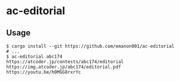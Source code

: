# ac-editorial

## Usage

```shell
$ cargo install --git https://github.com/emanon001/ac-editorial
# ...
$ ac-editorial abc174
https://atcoder.jp/contests/abc174/editorial
https://img.atcoder.jp/abc174/editorial.pdf
https://youtu.be/h0MGG8rxrYc
```
